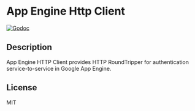 # App Engine Http Client

[![Godoc](https://godoc.org/github.com/emahiro/aehcl)](https://godoc.org/github.com/emahiro/aehcl)

## Description

App Engine HTTP Client provides HTTP RoundTripper for authentication service-to-service in Google App Engine.

## License

MIT
